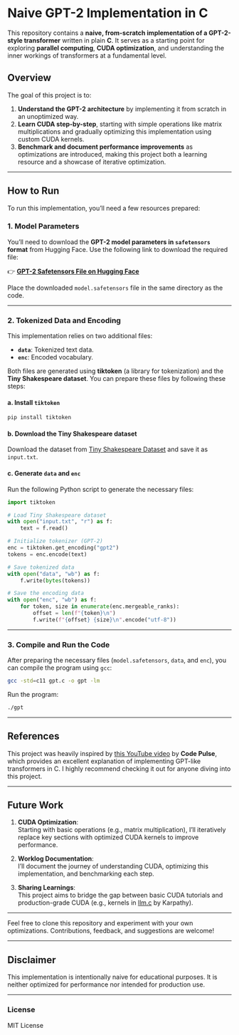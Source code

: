 # **Naive GPT-2 Implementation in C**

This repository contains a **naive, from-scratch implementation of a GPT-2-style transformer** written in plain **C**. It serves as a starting point for exploring **parallel computing**, **CUDA optimization**, and understanding the inner workings of transformers at a fundamental level.

## **Overview**

The goal of this project is to:
1. **Understand the GPT-2 architecture** by implementing it from scratch in an unoptimized way.
2. **Learn CUDA step-by-step**, starting with simple operations like matrix multiplications and gradually optimizing this implementation using custom CUDA kernels.
3. **Benchmark and document performance improvements** as optimizations are introduced, making this project both a learning resource and a showcase of iterative optimization.

---

## **How to Run**

To run this implementation, you’ll need a few resources prepared:

### **1. Model Parameters**
You’ll need to download the **GPT-2 model parameters in `safetensors` format** from Hugging Face. Use the following link to download the required file:

👉 **[GPT-2 Safetensors File on Hugging Face](https://huggingface.co/gpt2/resolve/main/model.safetensors)**

Place the downloaded `model.safetensors` file in the same directory as the code.

---

### **2. Tokenized Data and Encoding**
This implementation relies on two additional files:
- **`data`**: Tokenized text data.
- **`enc`**: Encoded vocabulary.

Both files are generated using **tiktoken** (a library for tokenization) and the **Tiny Shakespeare dataset**. You can prepare these files by following these steps:

#### a. Install `tiktoken`
```bash
pip install tiktoken
```

#### b. Download the Tiny Shakespeare dataset
Download the dataset from [Tiny Shakespeare Dataset](https://raw.githubusercontent.com/karpathy/char-rnn/master/data/tinyshakespeare/input.txt) and save it as `input.txt`.

#### c. Generate `data` and `enc`
Run the following Python script to generate the necessary files:
```python
import tiktoken

# Load Tiny Shakespeare dataset
with open("input.txt", "r") as f:
    text = f.read()

# Initialize tokenizer (GPT-2)
enc = tiktoken.get_encoding("gpt2")
tokens = enc.encode(text)

# Save tokenized data
with open("data", "wb") as f:
    f.write(bytes(tokens))

# Save the encoding data
with open("enc", "wb") as f:
    for token, size in enumerate(enc.mergeable_ranks):
        offset = len(f"{token}\n")
        f.write(f"{offset} {size}\n".encode("utf-8"))
```

---

### **3. Compile and Run the Code**

After preparing the necessary files (`model.safetensors`, `data`, and `enc`), you can compile the program using `gcc`:

```bash
gcc -std=c11 gpt.c -o gpt -lm
```

Run the program:
```bash
./gpt
```

---

## **References**

This project was heavily inspired by [this YouTube video](https://youtu.be/d1LNUvkRMEg?si=5LSbx7ME7Hf4IsuB) by **Code Pulse**, which provides an excellent explanation of implementing GPT-like transformers in C. I highly recommend checking it out for anyone diving into this project.

---

## **Future Work**

1. **CUDA Optimization**:  
   Starting with basic operations (e.g., matrix multiplication), I’ll iteratively replace key sections with optimized CUDA kernels to improve performance.

2. **Worklog Documentation**:  
   I’ll document the journey of understanding CUDA, optimizing this implementation, and benchmarking each step.

3. **Sharing Learnings**:  
   This project aims to bridge the gap between basic CUDA tutorials and production-grade CUDA (e.g., kernels in [llm.c](https://github.com/karpathy/llm.c) by Karpathy).

---

Feel free to clone this repository and experiment with your own optimizations. Contributions, feedback, and suggestions are welcome!

---

## **Disclaimer**
This implementation is intentionally naive for educational purposes. It is neither optimized for performance nor intended for production use.

---

### **License**
MIT License
